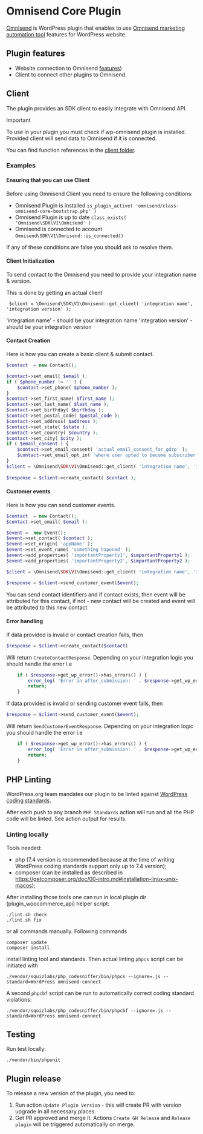 # Omnisend Core Plugin

[Omnisend](https://wordpress.org/plugins/omnisend/) is WordPress plugin that enables to use [Omnisend marketing automation tool](https://www.omnisend.com/) features
for WordPress website.

## Plugin features

-   Website connection to Omnisend [features](https://www.omnisend.com/features/))
-   Client to connect other plugins to Omnisend.

## Client

The plugin provides an SDK client to easily integrate with Omnisend API.

> [!IMPORTANT]  
> To use in your plugin you must check if wp-omnisend plugin is installed.
> Provided client will send data to Omnisend if it is connected.

You can find function references in the [client folder](https://github.com/omnisend/wp-omnisend/tree/main/omnisend/includes/SDK/V1).

### Examples

#### Ensuring that you can use Client

Before using Omnisend Client you need to ensure the following conditions:

-   Omnisend Plugin is installed `is_plugin_active( 'omnisend/class-omnisend-core-bootstrap.php' )`
-   Omnisend Plugin is up to date `class_exists( 'Omnisend\SDK\V1\Omnisend' )`
-   Omnisend is connected to account `Omnisend\SDK\V1\Omnisend::is_connected()`

If any of these conditions are false you should ask to resolve them.

#### Client Initialization

To send contact to the Omnisend you need to provide your integration name & version.

This is done by getting an actual client

` $client = \Omnisend\SDK\V1\Omnisend::get_client( 'integration name', 'integration version' );`

'integration name' - should be your integration name
'integration version' - should be your integration version

#### Contact Creation

Here is how you can create a basic client & submit contact.

```php
$contact  = new Contact();

$contact->set_email( $email );
if ( $phone_number != '' ) {
	$contact->set_phone( $phone_number );
}
$contact->set_first_name( $first_name );
$contact->set_last_name( $last_name );
$contact->set_birthday( $birthday );
$contact->set_postal_code( $postal_code );
$contact->set_address( $address );
$contact->set_state( $state );
$contact->set_country( $country );
$contact->set_city( $city );
if ( $email_consent ) {
	$contact->set_email_consent( 'actual_email_consent_for_gdrp' );
	$contact->set_email_opt_in( 'where user opted to become subscriber' );
}
$client = \Omnisend\SDK\V1\Omnisend::get_client( 'integration name', 'integration version' );
	
$response = $client->create_contact( $contact );
```

#### Customer events

Here is how you can send customer events.

```php
$contact  = new Contact();
$contact->set_email( $email );

$event =  new Event();
$event->set_contact( $contact );
$event->set_origin( 'appName' );
$event->set_event_name( 'something hapened' );
$event->add_properties( 'importantProperty1', $importantProperty1 );
$event->add_properties( 'importantProperty2', $importantProperty2 );

$client = \Omnisend\SDK\V1\Omnisend::get_client( 'integration name', 'integration version' );

$response = $client->send_customer_event($event);
```

You can send contact identifiers and if contact exists, then event will be attributed for this contact, if not - new contact will be created and event will be attributed to this new contact

#### Error handling

If data provided is invalid or contact creation fails, then

```php
$response = $client->create_contact($contact)
```

Will return `CreateContactResponse`. Depending on your integration logic you should handle the error i.e

```php
    if ( $response->get_wp_error()->has_errors() ) {
        error_log( 'Error in after_submission: ' . $response->get_wp_error()->get_error_message());
        return;
    }
```

If data provided is invalid or sending customer event fails, then

```php
$response = $client->send_customer_event($event);
```

Will return `SendCustomerEventResponse`. Depending on your integration logic you should handle the error i.e

```php
    if ( $response->get_wp_error()->has_errors() ) {
        error_log( 'Error in after_submission: ' . $response->get_wp_error()->get_error_message());
        return;
    }
```

## PHP Linting

WordPress.org team mandates our plugin to be linted
against [WordPress coding standards](https://github.com/WordPress/WordPress-Coding-Standards).

After each push to any branch `PHP Standards` action will run and all the PHP code will be linted. See action output for results.

### Linting locally

Tools needed:

-   php (7.4 version is recommended because at the time of writing WordPress coding standards support only up to 7.4 version);
-   composer (can be installed as described in https://getcomposer.org/doc/00-intro.md#installation-linux-unix-macos);

After installing those tools one can run in local plugin dir (plugin_woocommerce_api) helper script:

```shell
./lint.sh check
./lint.sh fix
```

or all commands manually. Following commands

```shell
composer update
composer install
```

install linting tool and standards. Then actual linting `phpcs` script can be initiated with

```shell
./vendor/squizlabs/php_codesniffer/bin/phpcs --ignore=.js --standard=WordPress omnisend-connect
```

A second `phpcbf` script can be run to automatically correct coding standard violations:

```shell
./vendor/squizlabs/php_codesniffer/bin/phpcbf --ignore=.js --standard=WordPress omnisend-connect
```

## Testing

Run test locally:

```shell
./vendor/bin/phpunit
```

## Plugin release

To release a new version of the plugin, you need to:

1. Run action `Update Plugin Version` - this will create PR with version upgrade in all necessary places.
2. Get PR approved and merge it. Actions `Create GH Release` and `Release plugin` will be triggered automatically on merge.
